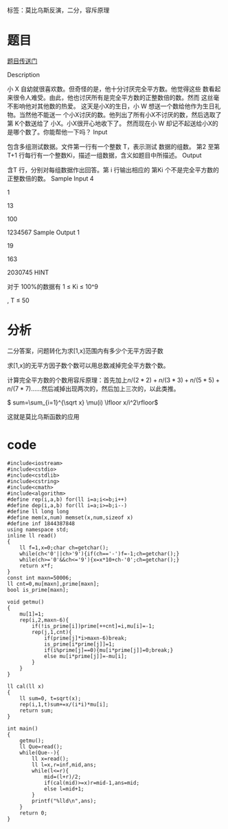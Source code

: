 ﻿---
tags: 
 - 二分
 - 莫比乌斯反演
 - 容斥原理
 - 数论
grammar_cjkRuby: true
catalog: true
layout:  post
header-img: "img/header/P13.jpg"
preview-img: "/img/preview/P53.jpg"
---
标签：莫比乌斯反演，二分，容斥原理

# 题目

[题目传送门](http://www.lydsy.com/JudgeOnline/problem.php?id=2440)

Description

小 X 自幼就很喜欢数。但奇怪的是，他十分讨厌完全平方数。他觉得这些
数看起来很令人难受。由此，他也讨厌所有是完全平方数的正整数倍的数。然而
这丝毫不影响他对其他数的热爱。
这天是小X的生日，小 W 想送一个数给他作为生日礼物。当然他不能送一
个小X讨厌的数。他列出了所有小X不讨厌的数，然后选取了第 K个数送给了
小X。小X很开心地收下了。
然而现在小 W 却记不起送给小X的是哪个数了。你能帮他一下吗？
Input

包含多组测试数据。文件第一行有一个整数 T，表示测试
数据的组数。
第2 至第T+1 行每行有一个整数Ki，描述一组数据，含义如题目中所描述。 
Output

含T 行，分别对每组数据作出回答。第 i 行输出相应的
第Ki 个不是完全平方数的正整数倍的数。
Sample Input
4 

1 

13 

100 

1234567 
Sample Output
1 

19 

163 

2030745 
HINT

对于 100%的数据有 1 ≤ Ki ≤ 10^9

,    T ≤ 50

# 分析

二分答案，问题转化为求[1,x]范围内有多少个无平方因子数

求[1,x]的无平方因子数个数可以用总数减掉完全平方数个数。

计算完全平方数的个数用容斥原理：首先加上$n/(2*2)+n/(3*3)+n/(5*5)+n/(7*7)......$然后减掉出现两次的，然后加上三次的，以此类推。

$ sum=\sum_{i=1}^{\sqrt x} \mu(i) \lfloor x/i^2\rfloor$

这就是莫比乌斯函数的应用

# code

```
#include<iostream>
#include<cstdio>
#include<cstdlib>
#include<cstring>
#include<cmath>
#include<algorithm>
#define rep(i,a,b) for(ll i=a;i<=b;i++)
#define dep(i,a,b) for(ll i=a;i>=b;i--)
#define ll long long
#define mem(x,num) memset(x,num,sizeof x)
#define inf 1844387848
using namespace std;
inline ll read()
{
    ll f=1,x=0;char ch=getchar();
    while(ch<'0'||ch>'9'){if(ch=='-')f=-1;ch=getchar();}
    while(ch>='0'&&ch<='9'){x=x*10+ch-'0';ch=getchar();}
    return x*f;
}
const int maxn=50006;
ll cnt=0,mu[maxn],prime[maxn];
bool is_prime[maxn];
 
void getmu()
{
    mu[1]=1;
    rep(i,2,maxn-6){
        if(!is_prime[i])prime[++cnt]=i,mu[i]=-1;
        rep(j,1,cnt){
            if(prime[j]*i>maxn-6)break;
            is_prime[i*prime[j]]=1;
            if(i%prime[j]==0){mu[i*prime[j]]=0;break;}
            else mu[i*prime[j]]=-mu[i];
        }
    }
}
 
ll cal(ll x)
{
    ll sum=0, t=sqrt(x);
    rep(i,1,t)sum+=x/(i*i)*mu[i];
    return sum;
}
 
int main()
{
    getmu();
    ll Que=read();
    while(Que--){
        ll x=read();
        ll l=x,r=inf,mid,ans;
        while(l<=r){
            mid=(l+r)/2;
            if(cal(mid)>=x)r=mid-1,ans=mid;
            else l=mid+1;
        }
        printf("%lld\n",ans);
    }
    return 0;
}
```